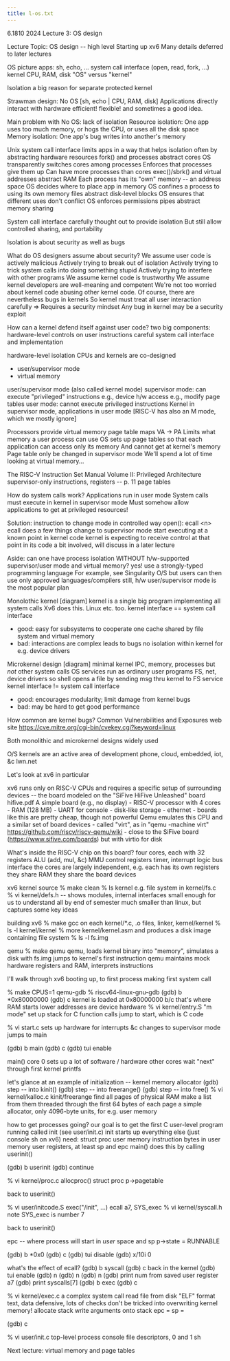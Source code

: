 ```yaml
---
title: l-os.txt
---
```

 
6.1810 2024 Lecture 3: OS design

Lecture Topic:
  OS design -- high level
  Starting up xv6
  Many details deferred to later lectures

OS picture
  apps: sh, echo, ...
  system call interface (open, read, fork, ...)
  kernel
  CPU, RAM, disk
  "OS" versus "kernel"

Isolation a big reason for separate protected kernel

Strawman design: No OS
  [sh, echo | CPU, RAM, disk]
  Applications directly interact with hardware
  efficient! flexible! and sometimes a good idea.

Main problem with No OS: lack of isolation
  Resource isolation:
    One app uses too much memory, or hogs the CPU, or uses all the disk space
  Memory isolation:
    One app's bug writes into another's memory

Unix system call interface limits apps in a way that helps isolation
  often by abstracting hardware resources
  fork() and processes abstract cores
    OS transparently switches cores among processes
    Enforces that processes give them up
    Can have more processes than cores
  exec()/sbrk() and virtual addresses abstract RAM
    Each process has its "own" memory -- an address space
    OS decides where to place app in memory
    OS confines a process to using its own memory
  files abstract disk-level blocks
    OS ensures that different uses don't conflict
    OS enforces permissions
  pipes abstract memory sharing

System call interface carefully thought out to provide isolation
  But still allow controlled sharing, and portability

Isolation is about security as well as bugs
 
What do OS designers assume about security?
  We assume user code is actively malicious
    Actively trying to break out of isolation
    Actively trying to trick system calls into doing something stupid
    Actively trying to interfere with other programs
  We assume kernel code is trustworthy
    We assume kernel developers are well-meaning and competent
    We're not too worried about kernel code abusing other kernel code.
    Of course, there are nevertheless bugs in kernels
  So kernel must treat all user interaction carefully
  => Requires a security mindset
    Any bug in kernel may be a security exploit

How can a kernel defend itself against user code?
  two big components:
    hardware-level controls on user instructions
    careful system call interface and implementation

hardware-level isolation
  CPUs and kernels are co-designed
  - user/supervisor mode
  - virtual memory
  
user/supervisor mode (also called kernel mode)
  supervisor mode: can execute "privileged" instructions
    e.g., device h/w access
    e.g., modify page tables
  user mode: cannot execute privileged instructions
  Kernel in supervisor mode, applications in user mode
  [RISC-V has also an M mode, which we mostly ignore]

Processors provide virtual memory
  page table maps VA -> PA
  Limits what memory a user process can use
  OS sets up page tables so that each application can access only its memory
    And cannot get at kernel's memory
  Page table only be changed in supervisor mode
  We'll spend a lot of time looking at virtual memory...

The RISC-V Instruction Set Manual Volume II: Privileged Architecture
  supervisor-only instructions, registers -- p. 11
  page tables

How do system calls work?
  Applications run in user mode
  System calls must execute in kernel in supervisor mode
  Must somehow allow applications to get at privileged resources!

Solution: instruction to change mode in controlled way
  open():
    ecall &lt;n&gt;
  ecall does a few things
    change to supervisor mode
    start executing at a known point in kernel code
  kernel is expecting to receive control at that point in its code
  a bit involved, will discuss in a later lecture

Aside: can one have process isolation WITHOUT h/w-supported
  supervisor/user mode and virtual memory?
  yes! use a strongly-typed programming language
    For example, see Singularity O/S
    but users can then use only approved languages/compilers
  still, h/w user/supervisor mode is the most popular plan

Monolothic kernel
  [diagram]
  kernel is a single big program implementing all system calls
  Xv6 does this.  Linux etc. too.
  kernel interface == system call interface
  - good: easy for subsystems to cooperate
    one cache shared by file system and virtual memory
  - bad: interactions are complex
    leads to bugs
    no isolation within kernel for e.g. device drivers

Microkernel design
  [diagram]
  minimal kernel
    IPC, memory, processes
    but *not* other system calls
  OS services run as ordinary user programs
    FS, net, device drivers
  so shell opens a file by sending msg thru kernel to FS service
  kernel interface != system call interface		
  - good: encourages modularity; limit damage from kernel bugs
  - bad: may be hard to get good performance

How common are kernel bugs?
  Common Vulnerabilities and Exposures web site
  https://cve.mitre.org/cgi-bin/cvekey.cgi?keyword=linux

Both monolithic and microkernel designs widely used

O/S kernels are an active area of development
  phone, cloud, embedded, iot, &c
  lwn.net

Let's look at xv6 in particular

xv6 runs only on RISC-V CPUs
  and requires a specific setup of surrounding devices -- the board
  modeled on the "SiFive HiFive Unleashed" board
  hifive.pdf
  A simple board (e.g., no display)
    - RISC-V processor with 4 cores
    - RAM (128 MB)
    - UART for console
    - disk-like storage
    - ethernet
    - boards like this are pretty cheap, though not powerful
  Qemu emulates this CPU and a similar set of board devices
    - called "virt", as in "qemu -machine virt"
      https://github.com/riscv/riscv-qemu/wiki
    - close to the SiFive board (https://www.sifive.com/boards)
      but with virtio for disk

What's inside the RISC-V chip on this board?
  four cores, each with
    32 registers
    ALU (add, mul, &c)
    MMU
    control registers
    timer, interrupt logic
    bus interface
  the cores are largely independent, e.g. each has its own registers
    they share RAM
    they share the board devices

xv6 kernel source
  % make clean
  % ls kernel
  e.g. file system in kernel/fs.c
  % vi kernel/defs.h -- shows modules, internal interfaces
  small enough for us to understand all by end of semester
  much smaller than linux, but captures some key ideas

building xv6
  % make 
  gcc on each kernel/*.c, .o files, linker, kernel/kernel
  % ls -l kernel/kernel
  % more kernel/kernel.asm
  and produces a disk image containing file system
  % ls -l fs.img

qemu
  % make qemu
  qemu, loads kernel binary into "memory", simulates a disk with fs.img
  jumps to kernel's first instruction
  qemu maintains mock hardware registers and RAM, interprets instructions

I'll walk through xv6 booting up, to first process making first system call

% make CPUS=1 qemu-gdb
% riscv64-linux-gnu-gdb
(gdb) b *0x80000000
(gdb) c
kernel is loaded at 0x80000000 b/c that's where RAM starts
  lower addresses are device hardware
% vi kernel/entry.S
"m mode"
set up stack for C function calls
jump to start, which is C code

% vi start.c
  sets up hardware for interrupts &c
  changes to supervisor mode
  jumps to main

(gdb) b main
(gdb) c
(gdb) tui enable

main()
  core 0 sets up a lot of software / hardware
  other cores wait
  "next" through first kernel printfs

let's glance at an example of initialization -- kernel memory allocator
(gdb) step -- into kinit()
(gdb) step -- into freerange()
(gdb) step -- into free()
% vi kernel/kalloc.c
kinit/freerange find all pages of physical RAM
  make a list from them
  threaded through the first 64 bytes of each page
  a simple allocator, only 4096-byte units, for e.g. user memory

how to get processes going?
  our goal is to get the first C user-level program running
    called init (see user/init.c)
    init starts up everything else (just console sh on xv6)
  need:
    struct proc
    user memory
    instruction bytes in user memory
    user registers, at least sp and epc
  main() does this by calling userinit()

(gdb) b userinit
(gdb) continue

% vi kernel/proc.c
allocproc()
  struct proc
  p->pagetable

back to userinit()

% vi user/initcode.S
exec("/init", ...)
ecall
a7, SYS_exec
% vi kernel/syscall.h
note SYS_exec is number 7

back to userinit()

epc -- where process will start in *user* space
and sp
p->state = RUNNABLE

(gdb) b *0x0
(gdb) c
(gdb) tui disable
(gdb) x/10i 0

what's the effect of ecall?
(gdb) b syscall
(gdb) c
back in the kernel
(gdb) tui enable
(gdb) n
(gdb) n
(gdb) n
(gdb) print num
      from saved user register a7
(gdb) print syscalls[7]
(gdb) b exec
(gdb) c

% vi kernel/exec.c
  a complex system call
  read file from disk
  "ELF" format
  text, data
  defensive, lots of checks
  don't be tricked into overwriting kernel memory!
  allocate stack
  write arguments onto stack
  epc = 
  sp = 

(gdb) c

% vi user/init.c
  top-level process
  console file descriptors, 0 and 1
  sh

Next lecture:
  virtual memory and page tables


